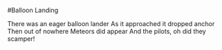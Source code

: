 #Balloon Landing

There was an eager balloon lander
As it approached it dropped anchor
Then out of nowhere
Meteors did appear
And the pilots, oh did they scamper!